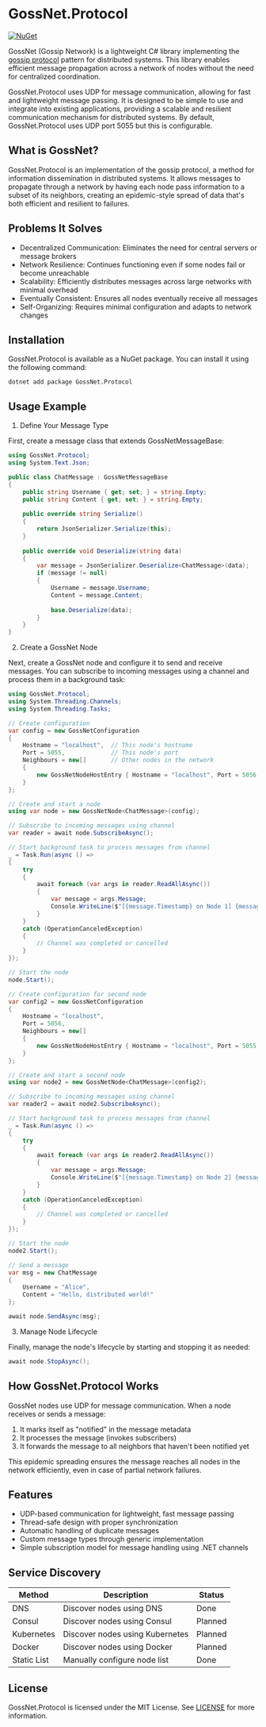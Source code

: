 # GossNet.Protocol

[![NuGet](https://img.shields.io/nuget/v/GossNet.Protocol.svg)](https://www.nuget.org/packages/GossNet.Protocol)

GossNet (Gossip Network) is a lightweight C# library implementing the [gossip protocol](https://en.wikipedia.org/wiki/Gossip_protocol) pattern for distributed systems. This library enables efficient message propagation across a network of nodes without the need for centralized coordination.

GossNet.Protocol uses UDP for message communication, allowing for fast and lightweight message passing. It is designed to be simple to use and integrate into existing applications, providing a scalable and resilient communication mechanism for distributed systems. By default, GossNet.Protocol uses UDP port 5055 but this is configurable.

## What is GossNet?

GossNet.Protocol is an implementation of the gossip protocol, a method for information dissemination in distributed systems. It allows messages to propagate through a network by having each node pass information to a subset of its neighbors, creating an epidemic-style spread of data that's both efficient and resilient to failures.

## Problems It Solves

- Decentralized Communication: Eliminates the need for central servers or message brokers
- Network Resilience: Continues functioning even if some nodes fail or become unreachable
- Scalability: Efficiently distributes messages across large networks with minimal overhead
- Eventually Consistent: Ensures all nodes eventually receive all messages
- Self-Organizing: Requires minimal configuration and adapts to network changes

## Installation

GossNet.Protocol is available as a NuGet package. You can install it using the following command:

```shell
dotnet add package GossNet.Protocol
```

## Usage Example

1. Define Your Message Type

First, create a message class that extends GossNetMessageBase:

```csharp
using GossNet.Protocol;
using System.Text.Json;

public class ChatMessage : GossNetMessageBase
{
    public string Username { get; set; } = string.Empty;
    public string Content { get; set; } = string.Empty;
    
    public override string Serialize()
    {
        return JsonSerializer.Serialize(this);
    }
    
    public override void Deserialize(string data)
    {
        var message = JsonSerializer.Deserialize<ChatMessage>(data);
        if (message != null)
        {
            Username = message.Username;
            Content = message.Content;
            
            base.Deserialize(data);
        }
    }
}
```

2. Create a GossNet Node

Next, create a GossNet node and configure it to send and receive messages. You can subscribe to incoming messages using a channel and process them in a background task:

```csharp
using GossNet.Protocol;
using System.Threading.Channels;
using System.Threading.Tasks;

// Create configuration
var config = new GossNetConfiguration
{
    Hostname = "localhost",  // This node's hostname
    Port = 5055,             // This node's port
    Neighbours = new[]       // Other nodes in the network
    {
        new GossNetNodeHostEntry { Hostname = "localhost", Port = 5056 }
    }
};

// Create and start a node
using var node = new GossNetNode<ChatMessage>(config);

// Subscribe to incoming messages using channel
var reader = await node.SubscribeAsync();

// Start background task to process messages from channel
_ = Task.Run(async () =>
{
    try
    {
        await foreach (var args in reader.ReadAllAsync())
        {
            var message = args.Message;
            Console.WriteLine($"[{message.Timestamp} on Node 1] {message.Username}: {message.Content}");
        }
    }
    catch (OperationCanceledException)
    {
        // Channel was completed or cancelled
    }
});

// Start the node
node.Start();

// Create configuration for second node
var config2 = new GossNetConfiguration
{
    Hostname = "localhost",
    Port = 5056,
    Neighbours = new[]
    {
        new GossNetNodeHostEntry { Hostname = "localhost", Port = 5055 }
    }
};

// Create and start a second node
using var node2 = new GossNetNode<ChatMessage>(config2);

// Subscribe to incoming messages using channel
var reader2 = await node2.SubscribeAsync();

// Start background task to process messages from channel
_ = Task.Run(async () =>
{
    try
    {
        await foreach (var args in reader2.ReadAllAsync())
        {
            var message = args.Message;
            Console.WriteLine($"[{message.Timestamp} on Node 2] {message.Username}: {message.Content}");
        }
    }
    catch (OperationCanceledException)
    {
        // Channel was completed or cancelled
    }
});

// Start the node
node2.Start();

// Send a message
var msg = new ChatMessage 
{
    Username = "Alice",
    Content = "Hello, distributed world!"
};

await node.SendAsync(msg);
```

3. Manage Node Lifecycle

Finally, manage the node's lifecycle by starting and stopping it as needed:

```csharp
await node.StopAsync();
```

## How GossNet.Protocol Works

GossNet nodes use UDP for message communication. When a node receives or sends a message:

1. It marks itself as "notified" in the message metadata
2. It processes the message (invokes subscribers)
3. It forwards the message to all neighbors that haven't been notified yet

This epidemic spreading ensures the message reaches all nodes in the network efficiently, even in case of partial network failures.

## Features

- UDP-based communication for lightweight, fast message passing
- Thread-safe design with proper synchronization
- Automatic handling of duplicate messages
- Custom message types through generic implementation
- Simple subscription model for message handling using .NET channels

## Service Discovery

| Method      | Description                     | Status  |
|-------------|---------------------------------|---------|
| DNS         | Discover nodes using DNS        | Done    |
| Consul      | Discover nodes using Consul     | Planned |
| Kubernetes  | Discover nodes using Kubernetes | Planned |
| Docker      | Discover nodes using Docker     | Planned |
| Static List | Manually configure node list    | Done    |


## License

GossNet.Protocol is licensed under the MIT License. See [LICENSE](LICENSE) for more information.